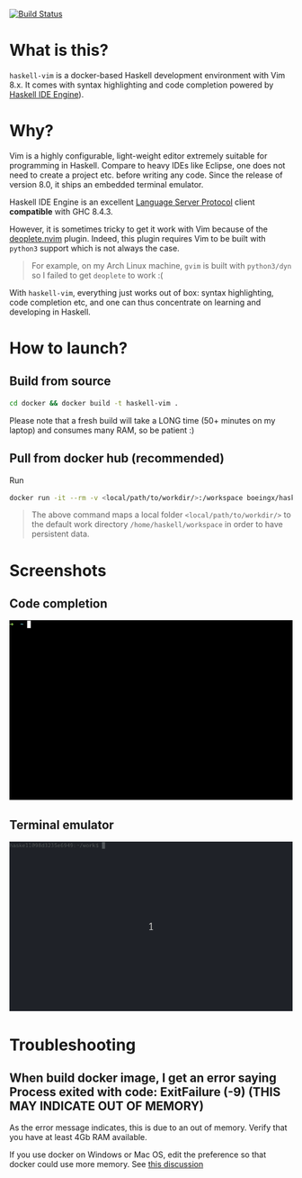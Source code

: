 [![Build Status](https://travis-ci.org/BoeingX/docker-haskell-vim.svg?branch=master)](https://travis-ci.org/BoeingX/docker-haskell-vim)

# What is this?

`haskell-vim` is a docker-based Haskell development environment with Vim 8.x. 
It comes with syntax highlighting and code completion
powered by [Haskell IDE Engine](https://github.com/haskell/haskell-ide-engine)).

# Why?

Vim is a highly configurable, light-weight editor extremely suitable for programming in Haskell. 
Compare to heavy IDEs like Eclipse,
one does not need to create a project etc. before writing any code.
Since the release of version 8.0, it ships an embedded terminal emulator.

Haskell IDE Engine is an excellent [Language Server Protocol](https://github.com/Microsoft/language-server-protocol/blob/master/protocol.md)
client **compatible** with GHC 8.4.3.

However, it is sometimes tricky to get it work with Vim because of the
[deoplete.nvim](https://github.com/Shougo/deoplete.nvim) plugin.
Indeed, this plugin requires Vim to be built with `python3` support
which is not always the case.
> For example, on my Arch Linux machine, `gvim` is built with `python3/dyn` so I failed to get `deoplete` to work :(

With `haskell-vim`, everything just works out of box: syntax highlighting, code completion etc, 
and one can thus concentrate on learning and developing in Haskell.

# How to launch?

## Build from source

```bash
cd docker && docker build -t haskell-vim .
```

Please note that a fresh build will take a LONG time (50+ minutes on my laptop)
and consumes many RAM, so be patient :)

## Pull from docker hub (recommended)
Run

```bash
docker run -it --rm -v <local/path/to/workdir/>:/workspace boeingx/haskell-vim bash
```

> The above command maps a local folder `<local/path/to/workdir/>` to the default work directory `/home/haskell/workspace` in order to have persistent data.

# Screenshots

## Code completion

![helloworld](./docs/screenshots/helloworld.gif)

## Terminal emulator

![terminal](./docs/screenshots/factorial.gif)

# Troubleshooting

## When build docker image, I get an error saying Process exited with code: ExitFailure (-9) (THIS MAY INDICATE OUT OF MEMORY)

As the error message indicates, this is due to an out of memory.
Verify that you have at least 4Gb RAM available.

If you use docker on Windows or Mac OS, edit the preference so that docker could use more memory.
See [this discussion](https://github.com/commercialhaskell/stack/issues/3963)
